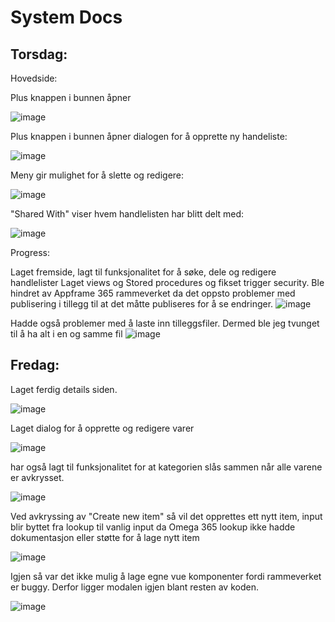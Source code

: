# System Docs

## Torsdag:

Hovedside:

Plus knappen i bunnen åpner 

![image](https://github.com/ArvidWedtstein/Fagproove/assets/71834553/4e82186a-2884-4f60-b65d-cc0ead31f5e2)

Plus knappen i bunnen åpner dialogen for å opprette ny handeliste:

![image](https://github.com/ArvidWedtstein/Fagproove/assets/71834553/3d3c4021-1cab-4e9c-abe9-bd5cb37ca458)


Meny gir mulighet for å slette og redigere:

![image](https://github.com/ArvidWedtstein/Fagproove/assets/71834553/0695db3f-fac6-4d3b-83f2-e5713aad82de)


"Shared With" viser hvem handlelisten har blitt delt med:

![image](https://github.com/ArvidWedtstein/Fagproove/assets/71834553/3fe82d22-c7a0-49a8-aea9-76bc325bc5b8)

Progress:

Laget fremside, lagt til funksjonalitet for å søke, dele og redigere handlelister
Laget views og Stored procedures og fikset trigger security.
Ble hindret av Appframe 365 rammeverket da det oppsto problemer med publisering i tillegg til at det måtte publiseres for å se endringer.
![image](https://github.com/ArvidWedtstein/Fagproove/assets/71834553/78b5664b-766b-4d11-add8-0d4aba1846ad)

Hadde også problemer med å laste inn tilleggsfiler. Dermed ble jeg tvunget til å ha alt i en og samme fil
![image](https://github.com/ArvidWedtstein/Fagproove/assets/71834553/1cf9186f-edbe-4a79-b014-0cbcf72adc6a)


## Fredag:

Laget ferdig details siden.

![image](https://github.com/ArvidWedtstein/Fagproove/assets/71834553/95d3a253-55e0-4fb5-a472-58fc620fa2a0)

Laget dialog for å opprette og redigere varer

![image](https://github.com/ArvidWedtstein/Fagproove/assets/71834553/cdc26d17-2109-4cb1-945f-bb7f5d383a33)

har også lagt til funksjonalitet for at kategorien slås sammen når alle varene er avkrysset.

![image](https://github.com/ArvidWedtstein/Fagproove/assets/71834553/513970ad-bda4-419c-95af-e0c4076652f8)

Ved avkryssing av "Create new item" så vil det opprettes ett nytt item, input blir byttet fra lookup til vanlig input da Omega 365 lookup ikke hadde dokumentasjon eller støtte for å lage nytt item

![image](https://github.com/ArvidWedtstein/Fagproove/assets/71834553/0c66f03d-de44-49dd-ac6c-e8ef20d7f780)

Igjen så var det ikke mulig å lage egne vue komponenter fordi rammeverket er buggy. Derfor ligger modalen igjen blant resten av koden.

![image](https://github.com/ArvidWedtstein/Fagproove/assets/71834553/b1eef6da-09aa-4b75-84ed-af983da0995c)



